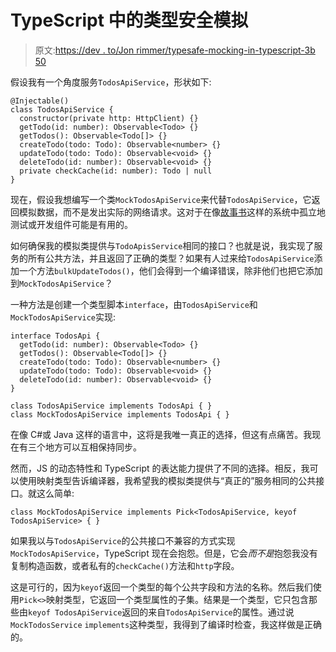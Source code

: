 # TypeScript 中的类型安全模拟

> 原文:[https://dev . to/Jon rimmer/typesafe-mocking-in-typescript-3b 50](https://dev.to/jonrimmer/typesafe-mocking-in-typescript-3b50)

假设我有一个角度服务`TodosApiService`，形状如下:

```
@Injectable()
class TodosApiService {
  constructor(private http: HttpClient) {}
  getTodo(id: number): Observable<Todo> {}
  getTodos(): Observable<Todo[]> {}
  createTodo(todo: Todo): Observable<number> {}
  updateTodo(todo: Todo): Observable<void> {}
  deleteTodo(id: number): Observable<void> {}
  private checkCache(id: number): Todo | null
} 
```

现在，假设我想编写一个类`MockTodosApiService`来代替`TodosApiService`，它返回模拟数据，而不是发出实际的网络请求。这对于在像[故事书](https://storybook.js.org/)这样的系统中孤立地测试或开发组件可能是有用的。

如何确保我的模拟类提供与`TodoApisService`相同的接口？也就是说，我实现了服务的所有公共方法，并且返回了正确的类型？如果有人过来给`TodosApiService`添加一个方法`bulkUpdateTodos()`，他们会得到一个编译错误，除非他们也把它添加到`MockTodosApiService`？

一种方法是创建一个类型脚本`interface`，由`TodosApiService`和`MockTodosApiService`实现:

```
interface TodosApi {
  getTodo(id: number): Observable<Todo> {}
  getTodos(): Observable<Todo[]> {}
  createTodo(todo: Todo): Observable<number> {}
  updateTodo(todo: Todo): Observable<void> {}
  deleteTodo(id: number): Observable<void> {}
}

class TodosApiService implements TodosApi { }
class MockTodosApiService implements TodosApi { } 
```

在像 C#或 Java 这样的语言中，这将是我唯一真正的选择，但这有点痛苦。我现在有三个地方可以互相保持同步。

然而，JS 的动态特性和 TypeScript 的表达能力提供了不同的选择。相反，我可以使用映射类型告诉编译器，我希望我的模拟类提供与“真正的”服务相同的公共接口。就这么简单:

```
class MockTodosApiService implements Pick<TodosApiService, keyof TodosApiService> { } 
```

如果我以与`TodosApiService`的公共接口不兼容的方式实现`MockTodosApiService`，TypeScript 现在会抱怨。但是，它会*而不是*抱怨我没有复制构造函数，或者私有的`checkCache()`方法和`http`字段。

这是可行的，因为`keyof`返回一个类型的每个公共字段和方法的名称。然后我们使用`Pick<>`映射类型，它返回一个类型属性的子集。结果是一个类型，它只包含那些由`keyof TodosApiService`返回的来自`TodosApiService`的属性。通过说`MockTodosService` `implements`这种类型，我得到了编译时检查，我这样做是正确的。